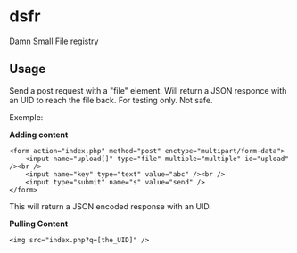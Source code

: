 # dsfr
Damn Small File registry

## Usage

Send a post request with a "file" element. Will return a JSON responce with an UID to reach the file back. For testing only. Not safe.

Exemple:

**Adding content**

```
<form action="index.php" method="post" enctype="multipart/form-data">
	<input name="upload[]" type="file" multiple="multiple" id="upload" /><br />
	<input name="key" type="text" value="abc" /><br />
	<input type="submit" name="s" value="send" />
</form>
```

This will return a JSON encoded response with an UID.

**Pulling Content**

```
<img src="index.php?q=[the_UID]" />
```
